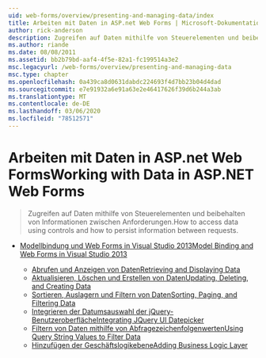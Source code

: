 ```yaml
---
uid: web-forms/overview/presenting-and-managing-data/index
title: Arbeiten mit Daten in ASP.net Web Forms | Microsoft-Dokumentation
author: rick-anderson
description: Zugreifen auf Daten mithilfe von Steuerelementen und beibehalten von Informationen zwischen Anforderungen.
ms.author: riande
ms.date: 08/08/2011
ms.assetid: bb2b79bd-aaf4-4f5e-82a1-fc199514a3e2
msc.legacyurl: /web-forms/overview/presenting-and-managing-data
msc.type: chapter
ms.openlocfilehash: 0a439ca8d0631dabdc224693f4d7bb23b04d4dad
ms.sourcegitcommit: e7e91932a6e91a63e2e46417626f39d6b244a3ab
ms.translationtype: MT
ms.contentlocale: de-DE
ms.lasthandoff: 03/06/2020
ms.locfileid: "78512571"
---
```

# <a name="working-with-data-in-aspnet-web-forms"></a><span data-ttu-id="16efe-103">Arbeiten mit Daten in ASP.net Web Forms</span><span class="sxs-lookup"><span data-stu-id="16efe-103">Working with Data in ASP.NET Web Forms</span></span>

> <span data-ttu-id="16efe-104">Zugreifen auf Daten mithilfe von Steuerelementen und beibehalten von Informationen zwischen Anforderungen.</span><span class="sxs-lookup"><span data-stu-id="16efe-104">How to access data using controls and how to persist information between requests.</span></span>

- [<span data-ttu-id="16efe-105">Modellbindung und Web Forms in Visual Studio 2013</span><span class="sxs-lookup"><span data-stu-id="16efe-105">Model Binding and Web Forms in Visual Studio 2013</span></span>](model-binding/index.md)

    - [<span data-ttu-id="16efe-106">Abrufen und Anzeigen von Daten</span><span class="sxs-lookup"><span data-stu-id="16efe-106">Retrieving and Displaying Data</span></span>](model-binding/retrieving-data.md)
    - [<span data-ttu-id="16efe-107">Aktualisieren, Löschen und Erstellen von Daten</span><span class="sxs-lookup"><span data-stu-id="16efe-107">Updating, Deleting, and Creating Data</span></span>](model-binding/updating-deleting-and-creating-data.md)
    - [<span data-ttu-id="16efe-108">Sortieren, Auslagern und Filtern von Daten</span><span class="sxs-lookup"><span data-stu-id="16efe-108">Sorting, Paging, and Filtering Data</span></span>](model-binding/sorting-paging-and-filtering-data.md)
    - [<span data-ttu-id="16efe-109">Integrieren der Datumsauswahl der jQuery-Benutzeroberfläche</span><span class="sxs-lookup"><span data-stu-id="16efe-109">Integrating JQuery UI Datepicker</span></span>](model-binding/integrating-jquery-ui.md)
    - [<span data-ttu-id="16efe-110">Filtern von Daten mithilfe von Abfragezeichenfolgenwerten</span><span class="sxs-lookup"><span data-stu-id="16efe-110">Using Query String Values to Filter Data</span></span>](model-binding/using-query-string-values-to-retrieve-data.md)
    - [<span data-ttu-id="16efe-111">Hinzufügen der Geschäftslogikebene</span><span class="sxs-lookup"><span data-stu-id="16efe-111">Adding Business Logic Layer</span></span>](model-binding/adding-business-logic-layer.md)
